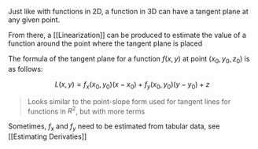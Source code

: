 Just like with functions in 2D, a function in 3D can have a tangent plane at any given point.

From there, a [[Linearization]] can be produced to estimate the value of a function around the point where the tangent plane is placed

The formula of the tangent plane for a function $f(x, y)$ at point $(x_0, y_0, z_0)$ is as follows:

$$
L(x, y) = 
f_x(x_0,y_0)(x-x_0) + 
f_y(x_0,y_0)(y-y_0) + z
$$

> Looks similar to the point-slope form used for tangent lines for functions in $R^2$, but with more terms

Sometimes, $f_x$ and $f_y$ need to be estimated from tabular data, see [[Estimating Derivaties]]


